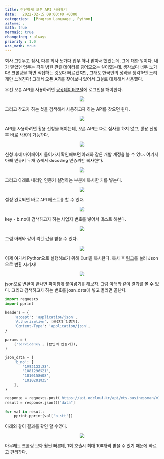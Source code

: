 ```yaml
---
title: 간단하게 오픈 API 사용하기
date:   2022-02-15 09:00:00 +0300
categories:  [Program Language , Python]
sitemap :
math: true
mermaid: true
changefreq : always
priority : 1.0
use_math: true
---
```


회사 그만두고 잠시, 다른 회사 노가다 업무 하나 맡아서 했었는데, 그에 대한 일이다. 
내가 맡았던 업무는 각종 병원 관련 데이터를 긁어모으는 일이였는데, 생각보다 너무 노가다!
크롤링을 하면 직접하는 것보다 빠르겠지만, 그래도 한국인의 성격을 생각하면 느리게만 느껴진다! 
그래서 오픈 API를 찾아보니 있어서 그걸로 대체해서 사용했다. 

우선 오픈 API를 사용하려면 [공공데이터포털](https://www.data.go.kr/index.do)에 로그인을 해야한다. 

<center><img src="../../assets/images/open_api_1.png" ></center> 

그리고 찾고자 하는 것을 검색해서 사용하고자 하는 API를 찾으면 된다. 

<center><img src="../../assets/images/open_api_2.png" ></center> 

API를 사용하려면 활용 신청을 해야는데, 오픈 API는 따로 심사를 하지 않고, 활용 신청 후 바로 사용이 가능하다.

<center><img src="../../assets/images/open_api_3.png" ></center> 

신청 후에 마이페이지 들어가서 확인해보면 아래와 같은 개발 계정을 볼 수 있다. 여기서 아래 인증키 두개 중에서 decoding 인증키만 복사한다. 

<center><img src="../../assets/images/open_api_4.png" ></center> 

그리고 아래로 내리면 인증키 설정하는 부분에 복사한 키를 넣는다.

<center><img src="../../assets/images/open_api_5.png" ></center> 

설정 완료되면 바로 API 테스트를 할 수 있다. 

<center><img src="../../assets/images/open_api_6.png" ></center> 

key - b_no에 검색하고자 하는 사업자 번호를 넣어서 테스트 해본다. 

<center><img src="../../assets/images/open_api_7.png" ></center> 

그럼 아래와 같이 리턴 값을 받을 수 있다. 

<center><img src="../../assets/images/open_api_8.png" ></center> 

이제 여기서 Python으로 실행해보기 위해 Curl을 복사한다. 복사 후 [링크](https://curlconverter.com/)를 눌러 Json으로 변환 시키자!

<center><img src="../../assets/images/open_api_9.png" ></center> 

json으로 변환이 끝나면 파이참에 붙여넣기를 해보자. 
그럼 아래와 같이 결과를 볼 수 있다. 그리고 검색하고자 하는 번호를 josn_data에 넣고 돌리면 끝난다. 

```python
import requests
import pprint

headers = {
    'accept': 'application/json',
    'Authorization': [본인의 인증키],
    'Content-Type': 'application/json',
}

params = (
    ('serviceKey', [본인의 인증키]),
)

json_data = {
    'b_no': [
        '1082122133',
        '1081296521',
        '1010158608',
        '1010201835'
    ],
}

response = requests.post('https://api.odcloud.kr/api/nts-businessman/v1/status', headers=headers, params=params, json=json_data)
result = response.json()["data"]

for val in result:
    pprint.pprint(val['b_stt'])
```

아래와 같이 결과를 확인 할 수있다. 

<center><img src="../../assets/images/open_api_10.png" ></center> 

아무래도 크롤링 보다 훨씬 빠른데, 1회 호출시 최대 100개씩 받을 수 있기 때문에 빠르고 편리하다.